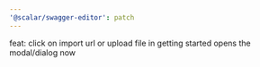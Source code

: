 ```yaml
---
'@scalar/swagger-editor': patch
---
```


feat: click on import url or upload file in getting started opens the modal/dialog now

